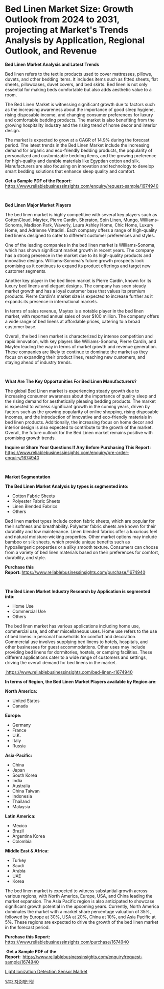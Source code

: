 <p><h1>Bed Linen Market Size: Growth Outlook from 2024 to 2031, projecting at Market's Trends Analysis by Application, Regional Outlook, and Revenue</h1></p><p><strong>Bed Linen Market Analysis and Latest Trends</strong></p>
<p><p>Bed linen refers to the textile products used to cover mattresses, pillows, duvets, and other bedding items. It includes items such as fitted sheets, flat sheets, pillowcases, duvet covers, and bed skirts. Bed linen is not only essential for making beds comfortable but also adds aesthetic value to a room.</p><p>The Bed Linen Market is witnessing significant growth due to factors such as the increasing awareness about the importance of good sleep hygiene, rising disposable income, and changing consumer preferences for luxury and comfortable bedding products. The market is also benefiting from the growing hospitality industry and the rising trend of home decor and interior design.</p><p>The market is expected to grow at a CAGR of 14.9% during the forecast period. The latest trends in the Bed Linen Market include the increasing demand for organic and eco-friendly bedding products, the popularity of personalized and customizable bedding items, and the growing preference for high-quality and durable materials like Egyptian cotton and silk. Manufacturers are also focusing on innovation and technology to develop smart bedding solutions that enhance sleep quality and comfort.</p></p>
<p><strong>Get a Sample PDF of the Report:&nbsp;</strong> <a href="https://www.reliablebusinessinsights.com/enquiry/request-sample/1674940">https://www.reliablebusinessinsights.com/enquiry/request-sample/1674940</a></p>
<p>&nbsp;</p>
<p><strong>Bed Linen Major Market Players</strong></p>
<p><p>The bed linen market is highly competitive with several key players such as CottonCloud, Maytex, Pierre Cardin, Sheraton, Spin Linen, Mungo, Williams-Sonoma, Madison Park, Waverly, Laura Ashley Home, Chic Home, Luxury Home, and Adrienne Vittadini. Each company offers a range of high-quality bed linens designed to cater to different customer preferences and styles.</p><p>One of the leading companies in the bed linen market is Williams-Sonoma, which has shown significant market growth in recent years. The company has a strong presence in the market due to its high-quality products and innovative designs. Williams-Sonoma's future growth prospects look promising as it continues to expand its product offerings and target new customer segments.</p><p>Another key player in the bed linen market is Pierre Cardin, known for its luxury bed linens and elegant designs. The company has seen steady market growth and has a loyal customer base that values its premium products. Pierre Cardin's market size is expected to increase further as it expands its presence in international markets.</p><p>In terms of sales revenue, Maytex is a notable player in the bed linen market, with reported annual sales of over $100 million. The company offers a wide range of bed linens at affordable prices, catering to a broad customer base.</p><p>Overall, the bed linen market is characterized by intense competition and rapid innovation, with key players like Williams-Sonoma, Pierre Cardin, and Maytex leading the way in terms of market growth and revenue generation. These companies are likely to continue to dominate the market as they focus on expanding their product lines, reaching new customers, and staying ahead of industry trends.</p></p>
<p>&nbsp;</p>
<p><strong>What Are The Key Opportunities For Bed Linen Manufacturers?</strong></p>
<p><p>The global Bed Linen market is experiencing steady growth due to increasing consumer awareness about the importance of quality sleep and the rising demand for aesthetically pleasing bedding products. The market is expected to witness significant growth in the coming years, driven by factors such as the growing popularity of online shopping, rising disposable incomes, and the introduction of innovative and eco-friendly materials in bed linen products. Additionally, the increasing focus on home decor and interior design is also expected to contribute to the growth of the market. Overall, the future outlook for the Bed Linen market remains positive with promising growth trends.</p></p>
<p><strong>Inquire or Share Your Questions If Any Before Purchasing This Report:</strong> <a href="https://www.reliablebusinessinsights.com/enquiry/pre-order-enquiry/1674940">https://www.reliablebusinessinsights.com/enquiry/pre-order-enquiry/1674940</a></p>
<p>&nbsp;</p>
<p><strong>Market Segmentation</strong></p>
<p><strong>The Bed Linen Market Analysis by types is segmented into:</strong></p>
<p><ul><li>Cotton Fabric Sheets</li><li>Polyester Fabric Sheets</li><li>Linen Blended Fabrics</li><li>Others</li></ul></p>
<p><p>Bed linen market types include cotton fabric sheets, which are popular for their softness and breathability. Polyester fabric sheets are known for their durability and low maintenance. Linen blended fabrics offer a luxurious feel and natural moisture-wicking properties. Other market options may include bamboo or silk sheets, which provide unique benefits such as hypoallergenic properties or a silky smooth texture. Consumers can choose from a variety of bed linen materials based on their preferences for comfort, durability, and style.</p></p>
<p><strong>Purchase this Report:&nbsp;</strong><a href="https://www.reliablebusinessinsights.com/purchase/1674940">https://www.reliablebusinessinsights.com/purchase/1674940</a></p>
<p>&nbsp;</p>
<p><strong>The Bed Linen Market Industry Research by Application is segmented into:</strong></p>
<p><ul><li>Home Use</li><li>Commercial Use</li><li>Others</li></ul></p>
<p><p>The bed linen market has various applications including home use, commercial use, and other miscellaneous uses. Home use refers to the use of bed linens in personal households for comfort and decoration. Commercial use involves supplying bed linens to hotels, hospitals, and other businesses for guest accommodations. Other uses may include providing bed linens for dormitories, hostels, or camping facilities. These different applications cater to a wide range of customers and settings, driving the overall demand for bed linens in the market.</p></p>
<p><a href="https://www.reliablebusinessinsights.com/bed-linen-r1674940">&nbsp;https://www.reliablebusinessinsights.com/bed-linen-r1674940</a></p>
<p><strong>In terms of Region, the Bed Linen Market Players available by Region are:</strong></p>
<p>
    <p> <strong> North America: </strong>
        <ul>
            <li>United States</li>
            <li>Canada</li>
        </ul>
        </p> 
    <p> <strong> Europe: </strong>
        <ul>
            <li>Germany</li>
            <li>France</li>
            <li>U.K.</li>
            <li>Italy</li>
            <li>Russia</li>
        </ul>
        </p> 
    <p> <strong> Asia-Pacific: </strong>
        <ul>
            <li>China</li>
            <li>Japan</li>
            <li>South Korea</li>
            <li>India</li>
            <li>Australia</li>
            <li>China Taiwan</li>
            <li>Indonesia</li>
            <li>Thailand</li>
            <li>Malaysia</li>
        </ul>
        </p> 
    <p> <strong> Latin America: </strong>
        <ul>
            <li>Mexico</li>
            <li>Brazil</li>
            <li>Argentina Korea</li>
            <li>Colombia</li>
        </ul>
        </p> 
    <p> <strong> Middle East & Africa: </strong>
        <ul>
            <li>Turkey</li>
            <li>Saudi</li>
            <li>Arabia</li>
            <li>UAE</li>
            <li>Korea</li>
        </ul>
    </p>
    </p>
<p><p>The bed linen market is expected to witness substantial growth across various regions, with North America, Europe, USA, and China leading the market expansion. The Asia Pacific region is also anticipated to showcase significant growth potential in the upcoming years. Currently, North America dominates the market with a market share percentage valuation of 35%, followed by Europe at 30%, USA at 20%, China at 10%, and Asia Pacific at 5%. These regions are expected to drive the growth of the bed linen market in the forecast period.</p></p>
<p><strong>Purchase this Report: </strong><a href="https://www.reliablebusinessinsights.com/purchase/1674940">https://www.reliablebusinessinsights.com/purchase/1674940</a></p>
<p>&nbsp;<strong>Get a Sample PDF of the Report:&nbsp;&nbsp;</strong><a href="https://www.reliablebusinessinsights.com/enquiry/request-sample/1674940">https://www.reliablebusinessinsights.com/enquiry/request-sample/1674940</a></p>
<p><strong></strong></p>
<p><p><a href="https://medium.com/@lavernacole31/light-ionization-detection-sensor-market-size-share-analysis-growth-trends-forecasts-2024-8927226372e7">Light Ionization Detection Sensor Market</a></p><p><a href="https://github.com/wallacBahrtyinger567686/Market-Research-Report-List-3/blob/main/136776338503.md">알파 지중해빈혈</a></p></p>